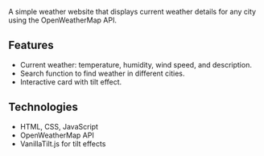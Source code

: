 A simple weather website that displays current weather details for any city using the OpenWeatherMap API.
## Features
- Current weather: temperature, humidity, wind speed, and description.
- Search function to find weather in different cities.
- Interactive card with tilt effect.
## Technologies
- HTML, CSS, JavaScript
- OpenWeatherMap API
- VanillaTilt.js for tilt effects
